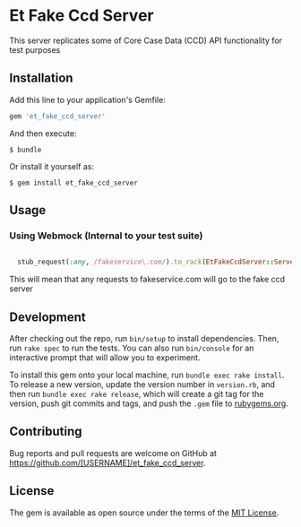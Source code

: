 # Et Fake Ccd Server

This server replicates some of Core Case Data (CCD) API functionality for test purposes

## Installation

Add this line to your application's Gemfile:

```ruby
gem 'et_fake_ccd_server'
```

And then execute:

    $ bundle

Or install it yourself as:

    $ gem install et_fake_ccd_server

## Usage

### Using Webmock (Internal to your test suite)

```ruby

  stub_request(:any, /fakeservice\.com/).to_rack(EtFakeCcdServer::Server)

```

This will mean that any requests to fakeservice.com will go to the fake ccd server


## Development

After checking out the repo, run `bin/setup` to install dependencies. Then, run `rake spec` to run the tests. You can also run `bin/console` for an interactive prompt that will allow you to experiment.

To install this gem onto your local machine, run `bundle exec rake install`. To release a new version, update the version number in `version.rb`, and then run `bundle exec rake release`, which will create a git tag for the version, push git commits and tags, and push the `.gem` file to [rubygems.org](https://rubygems.org).

## Contributing

Bug reports and pull requests are welcome on GitHub at https://github.com/[USERNAME]/et_fake_ccd_server.

## License

The gem is available as open source under the terms of the [MIT License](https://opensource.org/licenses/MIT).
